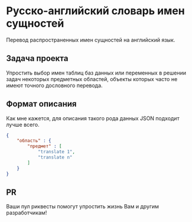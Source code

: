 # Русско-английский словарь имен сущностей

Перевод распространенных имен сущностей на английский язык.

## Задача проекта

Упростить выбор имен таблиц баз данных или переменных  в 
решении задач некоторых предметных областей, объекты которых 
часто не имеют точного дословного перевода.

## Формат описания

Как мне кажется, для описания такого рода данных JSON подходит лучше всего.

```json
{
	"область" : {
		"предмет" : [
			"translate 1",
			"translate n"
		]
	}
}
```

## PR

Ваши пул риквесты помогут упростить жизнь Вам и другим разработчикам!
